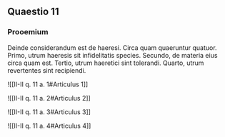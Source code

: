 ## Quaestio 11

### Prooemium

Deinde considerandum est de haeresi. Circa quam quaeruntur quatuor. Primo, utrum haeresis sit infidelitatis species. Secundo, de materia eius circa quam est. Tertio, utrum haeretici sint tolerandi. Quarto, utrum revertentes sint recipiendi.

![[II-II q. 11 a. 1#Articulus 1]]

![[II-II q. 11 a. 2#Articulus 2]]

![[II-II q. 11 a. 3#Articulus 3]]

![[II-II q. 11 a. 4#Articulus 4]]

